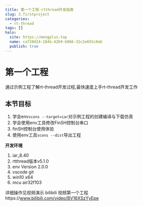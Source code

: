 ```yaml
---
title: 第一个工程-rtthread开发指南
slug: 3.firstproject
categories:
  - rt-thread
tags: []
halo:
  site: https://mengplus.top
  name: ca720d24-184b-42b9-b866-32c2e655c0eb
  publish: true
---
```

# 第一个工程
通过示例工程了解rt-thread开发过程,最快速度上手rt-thread开发工作
## 本节目标
1. 学会env`scons --target=iar`对示例工程的创建编译与下载仿真
2. 学会使用env工具修改FinSH控制台串口
3. finSH控制台使用体验
4. 使用env工具`scons --dist`导出工程

 **开发环境**

1. iar_8.40
2. rtthread版本v5.1.0
3. env Version 2.0.0
4. vscode git
5. win10 x64
6. mcu air32f103

详细操作见视频演示
bilibili 视频第一个工程https://www.bilibili.com/video/BV16XSzYyEpe

